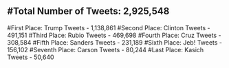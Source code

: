 #Total Number of Tweets: 2,925,548 
---
#First Place: Trump Tweets - 1,138,861
#Second Place: Clinton Tweets - 491,151
#Third Place: Rubio Tweets - 469,698
#Fourth Place: Cruz Tweets - 308,584
#Fifth Place: Sanders Tweets - 231,189
#Sixth Place: Jeb! Tweets - 156,102
#Seventh Place: Carson Tweets - 80,244
#Last Place: Kasich Tweets - 50,640
